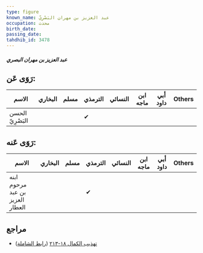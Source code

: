 ```yaml
---
type: figure
known_name: عبد العزيز بن مهران البَصْرِيّ
occupation: محدث
birth_date:
passing_date:
tahdhib_id: 3478
---
```

##### عبد العزيز بن مهران البصري

## رَوَى عَن:
| الاسم            | البخاري | مسلم | الترمذي | النسائي | ابن ماجه | أبي داود | Others |
| ---------------- | ------- | ---- | ------- | ------- | -------- | -------- | ------ |
| الحسن البَصْرِيّ |         |      | ✔       |         |          |          |        |
## رَوَى عَنه:
| الاسم                           | البخاري | مسلم | الترمذي | النسائي | ابن ماجه | أبي داود | Others |
| ------------------------------- | ------- | ---- | ------- | ------- | -------- | -------- | ------ |
| ابنه مرحوم بن عبد العزيز العطار |         |      | ✔       |         |          |          |        |
## مراجع
- [تهذيب الكمال ١٨-٢١٣](obsidian://open?vault=Tahdhib-al-Kamal&file=Figures/٣٤٧٨-عبد%20العزيز%20بن%20مهران%20البصري) ([رابط الشاملة](https://shamela.ws/book/3722/9246))